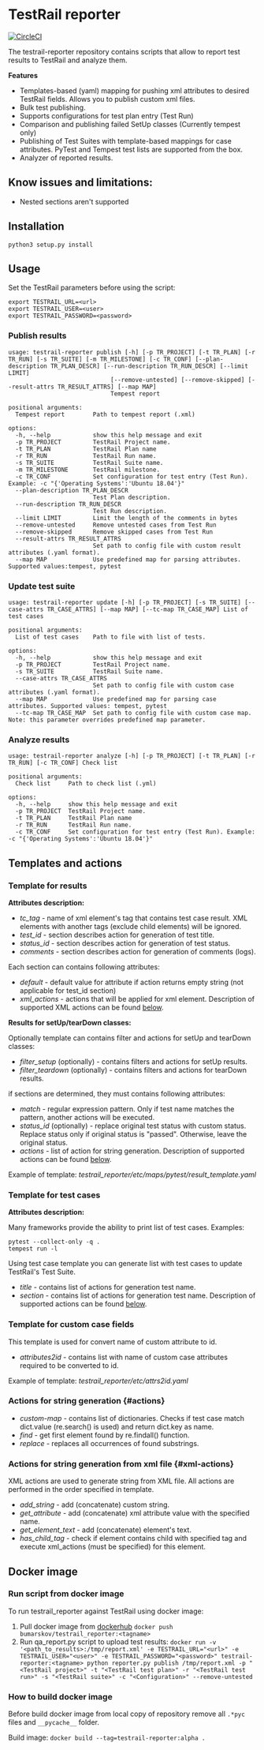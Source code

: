 # TestRail reporter
[![CircleCI](https://circleci.com/gh/ibumarskov/testrail-reporter/tree/master.svg?style=svg)](https://circleci.com/gh/ibumarskov/testrail-reporter/?branch=master)

The testrail-reporter repository contains scripts that allow to report test results to TestRail and analyze them.

**Features**
- Templates-based (yaml) mapping for pushing xml attributes to desired TestRail fields. Allows you to publish custom xml files.
- Bulk test publishing.
- Supports configurations for test plan entry (Test Run)
- Comparison and publishing failed SetUp classes (Currently tempest only)
- Publishing of Test Suites with template-based mappings for case attributes. PyTest and Tempest test lists are supported from the box.
- Analyzer of reported results.

## Know issues and limitations:
- Nested sections aren't supported

## Installation

    python3 setup.py install

## Usage
Set the TestRail parameters before using the script:

    export TESTRAIL_URL=<url>
    export TESTRAIL_USER=<user>
    export TESTRAIL_PASSWORD=<password>

### Publish results

    usage: testrail-reporter publish [-h] [-p TR_PROJECT] [-t TR_PLAN] [-r TR_RUN] [-s TR_SUITE] [-m TR_MILESTONE] [-c TR_CONF] [--plan-description TR_PLAN_DESCR] [--run-description TR_RUN_DESCR] [--limit LIMIT]
                                 [--remove-untested] [--remove-skipped] [--result-attrs TR_RESULT_ATTRS] [--map MAP]
                                 Tempest report

    positional arguments:
      Tempest report        Path to tempest report (.xml)
    
    options:
      -h, --help            show this help message and exit
      -p TR_PROJECT         TestRail Project name.
      -t TR_PLAN            TestRail Plan name
      -r TR_RUN             TestRail Run name.
      -s TR_SUITE           TestRail Suite name.
      -m TR_MILESTONE       TestRail milestone.
      -c TR_CONF            Set configuration for test entry (Test Run). Example: -c "{'Operating Systems':'Ubuntu 18.04'}"
      --plan-description TR_PLAN_DESCR
                            Test Plan description.
      --run-description TR_RUN_DESCR
                            Test Run description.
      --limit LIMIT         Limit the length of the comments in bytes
      --remove-untested     Remove untested cases from Test Run
      --remove-skipped      Remove skipped cases from Test Run
      --result-attrs TR_RESULT_ATTRS
                            Set path to config file with custom result attributes (.yaml format).
      --map MAP             Use predefined map for parsing attributes. Supported values:tempest, pytest

### Update test suite

    usage: testrail-reporter update [-h] [-p TR_PROJECT] [-s TR_SUITE] [--case-attrs TR_CASE_ATTRS] [--map MAP] [--tc-map TR_CASE_MAP] List of test cases

    positional arguments:
      List of test cases    Path to file with list of tests.
    
    options:
      -h, --help            show this help message and exit
      -p TR_PROJECT         TestRail Project name.
      -s TR_SUITE           TestRail Suite name.
      --case-attrs TR_CASE_ATTRS
                            Set path to config file with custom case attributes (.yaml format).
      --map MAP             Use predefined map for parsing case attributes. Supported values: tempest, pytest
      --tc-map TR_CASE_MAP  Set path to config file with custom case map. Note: this parameter overrides predefined map parameter.


### Analyze results

    usage: testrail-reporter analyze [-h] [-p TR_PROJECT] [-t TR_PLAN] [-r TR_RUN] [-c TR_CONF] Check list

    positional arguments:
      Check list     Path to check list (.yml)
    
    options:
      -h, --help     show this help message and exit
      -p TR_PROJECT  TestRail Project name.
      -t TR_PLAN     TestRail Plan name
      -r TR_RUN      TestRail Run name.
      -c TR_CONF     Set configuration for test entry (Test Run). Example: -c "{'Operating Systems':'Ubuntu 18.04'}"

## Templates and actions

### Template for results

**Attributes description:**

- *tc_tag* - name of xml element's tag that contains test case result. XML elements with another tags (exclude child elements) will be ignored.
- *test_id* - section describes action for generation of test title.
- *status_id* - section describes action for generation of test status.
- *comments* - section describes action for generation of comments (logs).

Each section can contains following attributes:
- *default* - default value for attribute if action returns empty string (not applicable for test_id section)
- *xml_actions* - actions that will be applied for xml element. Description of supported XML actions can be found [below](#xml-actions). 

**Results for setUp/tearDown classes:**

Optionally template can contains filter and actions for setUp and tearDown classes:
- *filter_setup* (optionally) - contains filters and actions for setUp results.
- *filter_teardown* (optionally) - contains filters and actions for tearDown results.

if sections are determined, they must contains following attributes:
- *match* - regular expression pattern. Only if test name matches the pattern, another actions will be executed.
- *status_id* (optionally) - replace original test status with custom status. Replace status only if original status is "passed". Otherwise, leave the original status.
- *actions* - list of action for string generation. Description of supported actions can be found [below](#actions).

Example of template: *testrail_reporter/etc/maps/pytest/result_template.yaml*

### Template for test cases 

**Attributes description:**

Many frameworks provide the ability to print list of test cases. Examples:
 
    pytest --collect-only -q .
    tempest run -l
 
 Using test case template you can generate list with test cases to update TestRail's Test Suite.
 - *title* - contains list of actions for generation test name. 
 - *section* - contains list of actions for generation test name. Description of supported actions can be found [below](#actions).

### Template for custom case fields

This template is used for convert name of custom attribute to id.

- *attributes2id* - contains list with name of custom case attributes required to be converted to id.

Example of template: *testrail_reporter/etc/attrs2id.yaml*

### Actions for string generation {#actions}

- *custom-map* - contains list of dictionaries. Checks if test case match dict.value (re.search() is used) and return dict.key as name.
- *find* - get first element found by re.findall() function.
- *replace* - replaces all occurrences of found substrings.

### Actions for string generation from xml file {#xml-actions}

XML actions are used to generate string from XML file. All actions are performed in the order specified in template.

- *add_string* - add (concatenate) custom string.
- *get_attribute* - add (concatenate) xml attribute value with the specified name.
- *get_element_text* - add (concatenate) element's text.
- *has_child_tag* - check if element contains child with specified tag and 
  execute xml_actions (must be specified) for this element.

## Docker image

### Run script from docker image
To run testrail_reporter against TestRail using docker image:
1. Pull docker image from [dockerhub](https://hub.docker.com/r/bumarskov/testrail_reporter)
`docker push bumarskov/testrail_reporter:<tagname>`
2. Run qa_report.py script to upload test results:
`docker run -v '<path_to_results>:/tmp/report.xml' -e TESTRAIL_URL="<url>" -e TESTRAIL_USER="<user>" -e TESTRAIL_PASSWORD="<password>" testrail-reporter:<tagname> python reporter.py publish /tmp/report.xml -p "<TestRail project>" -t "<TestRail test plan>" -r "<TestRail test run>" -s "<TestRail suite>" -c "<Configuration>" --remove-untested`

### How to build docker image
Before build docker image from local copy of repository remove all `.*pyc` files and `__pycache__` folder.

Build image:
`docker build --tag=testrail-reporter:alpha .`
